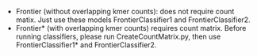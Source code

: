 - Frontier (without overlapping kmer counts): does not require count matix. Just use these models FrontierClassifier1 and FrontierClassifier2.
- Frontier* (with overlapping kmer counts) requires count matrix. Before running classifiers, please run CreateCountMatrix.py, then use FrontierClassifier1* and FrontierClassifier2.
